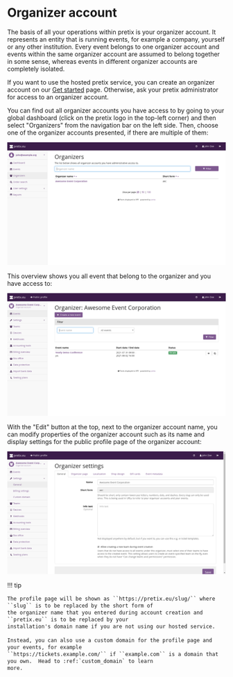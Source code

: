 # Organizer account

The basis of all your operations within pretix is your organizer account. It represents an entity that is running
events, for example a company, yourself or any other institution.
Every event belongs to one organizer account and events within the same organizer account are assumed to belong together
in some sense, whereas events in different organizer accounts are completely isolated.

If you want to use the hosted pretix service, you can create an organizer account on our [Get started](https://pretix.eu/about/en/setup) page. Otherwise,
ask your pretix administrator for access to an organizer account.

You can find out all organizer accounts you have access to by going to your global dashboard (click on the pretix logo
in the top-left corner) and then select "Organizers" from the navigation bar on the left side. Then, choose one of the
organizer accounts presented, if there are multiple of them:

![Organizer list](../../assets/screens/organizer/list.png)

This overview shows you all event that belong to the organizer and you have access to:

![Event list](../../assets/screens/organizer/event_list.png)

With the "Edit" button at the top, next to the organizer account name, you can modify properties of the organizer
account such as its name and display settings for the public profile page of the organizer account:

![Edit organizer](../../assets/screens/organizer/edit.png)

!!! tip

    The profile page will be shown as ``https://pretix.eu/slug/`` where ``slug`` is to be replaced by the short form of
    the organizer name that you entered during account creation and ``pretix.eu`` is to be replaced by your
    installation's domain name if you are not using our hosted service.

    Instead, you can also use a custom domain for the profile page and your events, for example
    ``https://tickets.example.com/`` if ``example.com`` is a domain that you own.  Head to :ref:`custom_domain` to learn
    more.
